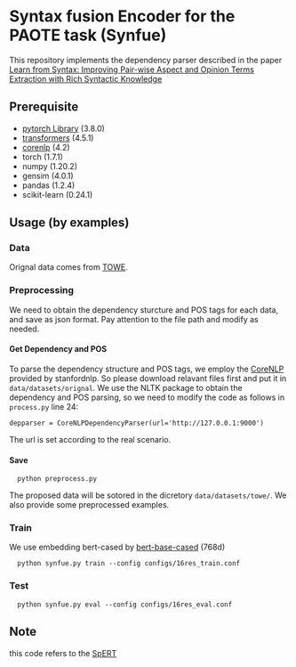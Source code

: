 # Syntax fusion Encoder for the PAOTE task (Synfue)
This repository implements the dependency parser described in the paper [Learn from Syntax: Improving Pair-wise Aspect and Opinion Terms Extraction with Rich Syntactic Knowledge]()


## Prerequisite
* [pytorch Library](https://pytorch.org/) (3.8.0)
* [transformers](https://huggingface.co/transformers/model_doc/bert.html) (4.5.1)
* [corenlp](https://stanfordnlp.github.io/CoreNLP/) (4.2)
* torch (1.7.1)
* numpy (1.20.2)
* gensim (4.0.1)
* pandas (1.2.4)
* scikit-learn (0.24.1)

## Usage (by examples)
### Data
Orignal data comes from [TOWE](https://github.com/NJUNLP/TOWE/tree/master/data).


### Preprocessing
We need to obtain the dependency sturcture and POS tags for each data, and save as json format.
Pay attention to the file path and modify as needed.

#### Get Dependency and POS
To parse the dependency structure and POS tags, we employ the [CoreNLP](https://stanfordnlp.github.io/CoreNLP/) provided by stanfordnlp.
So please download relavant files first and put it in `data/datasets/orignal`.
We use the NLTK package to obtain the dependency and POS parsing, so we need to modify the code as follows in `process.py` line 24: 
```
depparser = CoreNLPDependencyParser(url='http://127.0.0.1:9000')
```
The url is set according to the real scenario.

#### Save
```
  python preprocess.py
```
The proposed data will be sotored in the dicretory `data/datasets/towe/`.
We also provide some preprocessed examples. 

### Train
We use embedding bert-cased by [bert-base-cased](https://huggingface.co/bert-base-cased) (768d)

```
  python synfue.py train --config configs/16res_train.conf
```
### Test
```
  python synfue.py eval --config configs/16res_eval.conf
```

## Note
this code refers to the [SpERT](https://github.com/lavis-nlp/spert)

